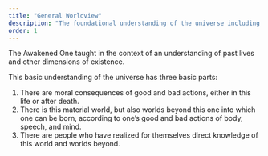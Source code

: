 ```yaml
---
title: "General Worldview"
description: "The foundational understanding of the universe including past lives, moral consequences, and dimensions of existence"
order: 1
---
```


The Awakened One taught in the context of an understanding of past lives and other dimensions of existence. 

This basic understanding of the universe has three basic parts:
1) There are moral consequences of good and bad actions, either in this life or after death. 
2) There is this material world, but also worlds beyond this one into which one can be born, according to one’s good and bad actions of body, speech, and mind.
3) There are people who have realized for themselves direct knowledge of this world and worlds beyond.

